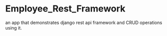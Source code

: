 # Employee_Rest_Framework
an app that demonstrates django rest api framework and CRUD operations using it. 
